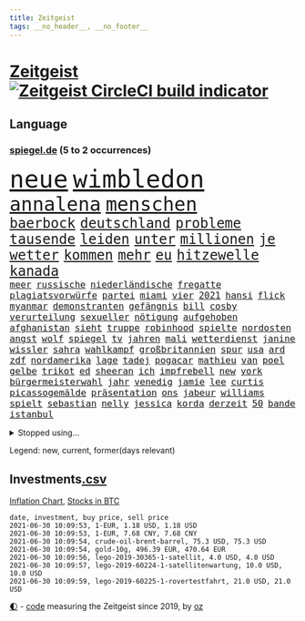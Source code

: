 ```yaml
---
title: Zeitgeist
tags: __no_header__, __no_footer__
---
```


# [Zeitgeist](https://oliz.io/zeitgeist/) [![Zeitgeist CircleCI build indicator](https://circleci.com/gh/ooz/zeitgeist.svg?style=shield)](https://circleci.com/gh/ooz/zeitgeist)

## Language

<h3><a href="https://www.spiegel.de" target="_blank">spiegel.de</a> (5 to 2 occurrences)</h3>
<p style="font-family:monospace">
<span style="font-size:32pt"><a href="news_links.html#neue" class="current">neue</a></span>
<span style="font-size:32pt"><a href="news_links.html#wimbledon" class="current">wimbledon</a></span>
<br>
<span style="font-size:25pt"><a href="news_links.html#annalena" class="current">annalena</a></span>
<span style="font-size:25pt"><a href="news_links.html#menschen" class="current">menschen</a></span>
<br>
<span style="font-size:18pt"><a href="news_links.html#baerbock" class="current">baerbock</a></span>
<span style="font-size:18pt"><a href="news_links.html#deutschland" class="current">deutschland</a></span>
<span style="font-size:18pt"><a href="news_links.html#probleme" class="current">probleme</a></span>
<span style="font-size:18pt"><a href="news_links.html#tausende" class="current">tausende</a></span>
<span style="font-size:18pt"><a href="news_links.html#leiden" class="current">leiden</a></span>
<span style="font-size:18pt"><a href="news_links.html#unter" class="current">unter</a></span>
<span style="font-size:18pt"><a href="news_links.html#millionen" class="current">millionen</a></span>
<span style="font-size:18pt"><a href="news_links.html#je" class="current">je</a></span>
<span style="font-size:18pt"><a href="news_links.html#wetter" class="current">wetter</a></span>
<span style="font-size:18pt"><a href="news_links.html#kommen" class="current">kommen</a></span>
<span style="font-size:18pt"><a href="news_links.html#mehr" class="current">mehr</a></span>
<span style="font-size:18pt"><a href="news_links.html#eu" class="current">eu</a></span>
<span style="font-size:18pt"><a href="news_links.html#hitzewelle" class="current">hitzewelle</a></span>
<span style="font-size:18pt"><a href="news_links.html#kanada" class="current">kanada</a></span>
<br>
<span style="font-size:12pt"><a href="news_links.html#meer" class="current">meer</a></span>
<span style="font-size:12pt"><a href="news_links.html#russische" class="current">russische</a></span>
<span style="font-size:12pt"><a href="news_links.html#niederländische" class="current">niederländische</a></span>
<span style="font-size:12pt"><a href="news_links.html#fregatte" class="current">fregatte</a></span>
<span style="font-size:12pt"><a href="news_links.html#plagiatsvorwürfe" class="current">plagiatsvorwürfe</a></span>
<span style="font-size:12pt"><a href="news_links.html#partei" class="current">partei</a></span>
<span style="font-size:12pt"><a href="news_links.html#miami" class="current">miami</a></span>
<span style="font-size:12pt"><a href="news_links.html#vier" class="current">vier</a></span>
<span style="font-size:12pt"><a href="news_links.html#2021" class="current">2021</a></span>
<span style="font-size:12pt"><a href="news_links.html#hansi" class="current">hansi</a></span>
<span style="font-size:12pt"><a href="news_links.html#flick" class="current">flick</a></span>
<span style="font-size:12pt"><a href="news_links.html#myanmar" class="current">myanmar</a></span>
<span style="font-size:12pt"><a href="news_links.html#demonstranten" class="current">demonstranten</a></span>
<span style="font-size:12pt"><a href="news_links.html#gefängnis" class="current">gefängnis</a></span>
<span style="font-size:12pt"><a href="news_links.html#bill" class="current">bill</a></span>
<span style="font-size:12pt"><a href="news_links.html#cosby" class="new">cosby</a></span>
<span style="font-size:12pt"><a href="news_links.html#verurteilung" class="new">verurteilung</a></span>
<span style="font-size:12pt"><a href="news_links.html#sexueller" class="current">sexueller</a></span>
<span style="font-size:12pt"><a href="news_links.html#nötigung" class="current">nötigung</a></span>
<span style="font-size:12pt"><a href="news_links.html#aufgehoben" class="current">aufgehoben</a></span>
<span style="font-size:12pt"><a href="news_links.html#afghanistan" class="current">afghanistan</a></span>
<span style="font-size:12pt"><a href="news_links.html#sieht" class="current">sieht</a></span>
<span style="font-size:12pt"><a href="news_links.html#truppe" class="current">truppe</a></span>
<span style="font-size:12pt"><a href="news_links.html#robinhood" class="new">robinhood</a></span>
<span style="font-size:12pt"><a href="news_links.html#spielte" class="current">spielte</a></span>
<span style="font-size:12pt"><a href="news_links.html#nordosten" class="current">nordosten</a></span>
<span style="font-size:12pt"><a href="news_links.html#angst" class="current">angst</a></span>
<span style="font-size:12pt"><a href="news_links.html#wolf" class="current">wolf</a></span>
<span style="font-size:12pt"><a href="news_links.html#spiegel" class="current">spiegel</a></span>
<span style="font-size:12pt"><a href="news_links.html#tv" class="current">tv</a></span>
<span style="font-size:12pt"><a href="news_links.html#jahren" class="current">jahren</a></span>
<span style="font-size:12pt"><a href="news_links.html#mali" class="current">mali</a></span>
<span style="font-size:12pt"><a href="news_links.html#wetterdienst" class="current">wetterdienst</a></span>
<span style="font-size:12pt"><a href="news_links.html#janine" class="current">janine</a></span>
<span style="font-size:12pt"><a href="news_links.html#wissler" class="current">wissler</a></span>
<span style="font-size:12pt"><a href="news_links.html#sahra" class="current">sahra</a></span>
<span style="font-size:12pt"><a href="news_links.html#wahlkampf" class="current">wahlkampf</a></span>
<span style="font-size:12pt"><a href="news_links.html#großbritannien" class="current">großbritannien</a></span>
<span style="font-size:12pt"><a href="news_links.html#spur" class="current">spur</a></span>
<span style="font-size:12pt"><a href="news_links.html#usa" class="current">usa</a></span>
<span style="font-size:12pt"><a href="news_links.html#ard" class="current">ard</a></span>
<span style="font-size:12pt"><a href="news_links.html#zdf" class="current">zdf</a></span>
<span style="font-size:12pt"><a href="news_links.html#nordamerika" class="current">nordamerika</a></span>
<span style="font-size:12pt"><a href="news_links.html#lage" class="current">lage</a></span>
<span style="font-size:12pt"><a href="news_links.html#tadej" class="new">tadej</a></span>
<span style="font-size:12pt"><a href="news_links.html#pogacar" class="new">pogacar</a></span>
<span style="font-size:12pt"><a href="news_links.html#mathieu" class="current">mathieu</a></span>
<span style="font-size:12pt"><a href="news_links.html#van" class="current">van</a></span>
<span style="font-size:12pt"><a href="news_links.html#poel" class="current">poel</a></span>
<span style="font-size:12pt"><a href="news_links.html#gelbe" class="current">gelbe</a></span>
<span style="font-size:12pt"><a href="news_links.html#trikot" class="current">trikot</a></span>
<span style="font-size:12pt"><a href="news_links.html#ed" class="new">ed</a></span>
<span style="font-size:12pt"><a href="news_links.html#sheeran" class="new">sheeran</a></span>
<span style="font-size:12pt"><a href="news_links.html#ich" class="current">ich</a></span>
<span style="font-size:12pt"><a href="news_links.html#impfrebell" class="new">impfrebell</a></span>
<span style="font-size:12pt"><a href="news_links.html#new" class="current">new</a></span>
<span style="font-size:12pt"><a href="news_links.html#york" class="current">york</a></span>
<span style="font-size:12pt"><a href="news_links.html#bürgermeisterwahl" class="new">bürgermeisterwahl</a></span>
<span style="font-size:12pt"><a href="news_links.html#jahr" class="current">jahr</a></span>
<span style="font-size:12pt"><a href="news_links.html#venedig" class="new">venedig</a></span>
<span style="font-size:12pt"><a href="news_links.html#jamie" class="current">jamie</a></span>
<span style="font-size:12pt"><a href="news_links.html#lee" class="current">lee</a></span>
<span style="font-size:12pt"><a href="news_links.html#curtis" class="new">curtis</a></span>
<span style="font-size:12pt"><a href="news_links.html#picassogemälde" class="new">picassogemälde</a></span>
<span style="font-size:12pt"><a href="news_links.html#präsentation" class="current">präsentation</a></span>
<span style="font-size:12pt"><a href="news_links.html#ons" class="new">ons</a></span>
<span style="font-size:12pt"><a href="news_links.html#jabeur" class="new">jabeur</a></span>
<span style="font-size:12pt"><a href="news_links.html#williams" class="current">williams</a></span>
<span style="font-size:12pt"><a href="news_links.html#spielt" class="current">spielt</a></span>
<span style="font-size:12pt"><a href="news_links.html#sebastian" class="current">sebastian</a></span>
<span style="font-size:12pt"><a href="news_links.html#nelly" class="new">nelly</a></span>
<span style="font-size:12pt"><a href="news_links.html#jessica" class="current">jessica</a></span>
<span style="font-size:12pt"><a href="news_links.html#korda" class="new">korda</a></span>
<span style="font-size:12pt"><a href="news_links.html#derzeit" class="current">derzeit</a></span>
<span style="font-size:12pt"><a href="news_links.html#50" class="current">50</a></span>
<span style="font-size:12pt"><a href="news_links.html#bande" class="current">bande</a></span>
<span style="font-size:12pt"><a href="news_links.html#istanbul" class="current">istanbul</a></span>
</p>
<details>
<summary>Stopped using...</summary>
<p class="former" style="font-size:12pt">
ankunft(252) italiens(252) brettspiele(251) internationaler(251) protesten(251) spielten(251) werner(251) anscheinend(250) bewerten(250) briefwahl(250) juventus(250) nötig(250) regelbetrieb(250) strafen(250) turin(250) vergeben(250) alarm(249) bundesamt(249) hinspiel(249) vorteil(249) wirkte(249) 93(248) and(248) gerne(248) grünenpolitiker(248) hinaus(248) motto(248) muster(248) unserem(248) zweitligist(248) bemühungen(247) einiges(247) erfolgreicher(247) eskalation(247) osnabrück(247) rief(247) tui(247) verdachts(247) verteilt(247) vielfalt(247) wahrheit(247) 100000(246) benennen(246) beschreibt(246) drosten(246) eintracht(246) entlassung(246) erneuter(246) gereist(246) hsv(246) jan(246) preisen(246) spielzeit(246) untersuchungen(246) wege(246) 16jährige(245) badenwürttembergs(245) beamtin(245) bedrängnis(245) betreiber(245) eishockey(245) freigestellt(245) funktionieren(245) games(245) gekündigt(245) gleichstellung(245) islamischer(245) kandidat(245) kontrollieren(245) liste(245) liverpool(245) marcel(245) niedersächsischen(245) notfalls(245) satelliten(245) terrormiliz(245) tottenham(245) ungewöhnlich(245) vertrauliche(245) verzögert(245) videobotschaft(245) vulkanausbruch(245) akt(244) annehmen(244) arktis(244) asche(244) atlético(244) einwohner(244) ikone(244) klassenerhalt(244) leverkusen(244) möglicher(244) playoffs(244) schwersten(244) warentest(244) öffentlichen(244) überwachung(244) anwältin(243) bundestagsfraktion(243) coronaquarantäne(243) einschränken(243) erziehung(243) fahrrad(243) geklärt(243) gesundheitlichen(243) is(243) komplex(243) meinung(243) schwächen(243) sicherte(243) spdpolitiker(243) toleranz(243) ungewöhnlicher(243) verlief(243) beteiligten(242) bundesligisten(242) coronainfizierte(242) debattiert(242) deutsch(242) einzig(242) gaga(242) getrennt(242) härter(242) jung(242) jüngeren(242) kostenlose(242) lunge(242) match(242) offenbaren(242) on(242) russell(242) senat(242) verschärfung(242) verteidigungsministerin(242) widerspruch(242) wohngebiet(242) wuppertal(242) angesteckt(241) arbeiteten(241) botschaften(241) dahin(241) erschweren(241) grande(241) hinrichtung(241) jüngste(241) käufer(241) leer(241) schlechtesten(241) simon(241) stich(241) verstärken(241) warschau(241) weltkrieg(241) zurückgetreten(241) aussichten(240) endete(240) entscheidende(240) gehören(240) gerufen(240) geschäften(240) günstiger(240) islam(240) länderchefs(240) schmidt(240) seltenen(240) spieltag(240) studierenden(240) tief(240) unterlag(240) verwirrung(240) vorsitz(240) worum(240) anhörung(239) herdenimmunität(239) positioniert(239) sc(239) sprecherin(239) verfolgung(239) vergleicht(239) vermeiden(239) vorab(239) vorgesehen(239) woher(239) arizona(238) bedrohte(238) bundesligavorschau(238) ersetzen(238) fanexperten(238) gefährlicher(238) geprüft(238) infizieren(238) jahresbeginn(238) kaputt(238) leicester(238) noten(238) oberlandesgericht(238) parteifreunde(238) rekordhoch(238) rom(238) tippen(238) usjustizministerium(238) wichtiges(238) wichtigster(238) wohnhaus(238) zugegeben(238) überwacht(238) 31(237) ausschließen(237) deutschlandweit(237) körperverletzung(237) leiten(237) lösungen(237) nawalnys(237) ostukraine(237) träumen(237) unterzahl(237) verfolgt(237) verpflichtung(237) verzweiflung(237) voraus(237) auswirken(236) denkbar(236) entsetzt(236) gesetzentwurf(236) gestohlener(236) kranke(236) phil(236) roten(236) tauchen(236) vermutet(236) weißes(236) angeklagten(235) eliten(235) erleidet(235) gebiet(235) gemein(235) gründung(235) historische(235) leipzigs(235) mahmoud(235) physik(235) raketen(235) sportlerinnen(235) symptome(235) thiem(235) universität(235) bewaffneter(234) blick(234) errichten(234) schlappe(234) stadtteil(234) attentäter(233) befreien(233) bruch(233) erkrankt(233) gewinner(233) honda(233) regierungspartei(233) salzburg(233) schloss(233) schnellste(233) umstrittenem(233) vermeintlichen(233) zahlte(233) älteren(233) 17000(232) berüchtigten(232) braunschweig(232) erschöpft(232) geländewagen(232) manipulierte(232) nordrheinwestfälischen(232) spanischer(232) unzählige(232) 3(231) 55(231) auswanderin(231) ehe(231) einzigen(231) erreichte(231) gesundheitsämter(231) platzen(231) skepsis(231) staatsbürgerschaft(231) übersteigt(231) band(230) beitragen(230) diebstahl(230) reagierten(230) segen(230) song(230) tiger(230) versuche(230) floyd(229) kassen(229) model(229) professor(229) tiefen(229) beschränken(228) beteiligung(228) dir(228) geltenden(228) jürgen(228) kontaktbeschränkungen(228) loch(228) rechtzeitig(228) verständigt(228) absehbar(227) ausgangssperren(227) pfund(227) schwerem(227) verzeihung(227) 82(226) defensive(226) dfbpokal(226) konsum(226) verbündeten(226) virtuellen(226) wirtz(226) außerhalb(225) bisherigen(225) zugelassenen(225) boateng(224) bundesgesundheitsminister(224) erkrankten(224) heidi(224) jérôme(224) komplikationen(224) bob(223) gekämpft(223) händler(223) legende(223) marsch(223) profite(223) schneider(223) sechzigerjahren(223) sicheren(223) verzweifelten(223) landete(222) träume(222) anlauf(221) auktion(221) bernhard(221) brandstiftung(221) gegnern(221) reduzieren(221) richard(221) schriftsteller(221) versagen(221) vorne(221) behalten(220) bett(220) fassade(220) fehlern(220) motive(220) namhafte(220) ungleich(220) euparlamentarier(219) französischer(219) greuther(219) königsklasse(219) losgehen(219) menschliche(219) protestierten(219) spitzenreiter(219) tansania(219) these(219) verträge(219) wohnort(219) 40000(218) begangen(218) drängte(218) erkranken(218) fortschritte(218) hbo(218) heutigen(218) korruptionsvorwürfen(218) polizistin(218) rentner(218) telefon(218) verfassungsgericht(218) wiederentdeckt(218) ähnliche(218) arminia(217) división(217) flüchtling(217) prescht(217) primera(217) prägt(217) anstiftung(216) bezeichnete(216) einschränkung(216) haag(216) stützt(216) vertagt(216) überfahren(216) freiwilligen(215) trotzen(215) zehnten(215) feuert(214) gegenzug(214) kindheit(214) reinen(214) 12000(213) 140(213) angehen(213) anschlags(213) intensivstation(213) km/h(213) millionär(213) ägyptischen(213) coronaauflagen(212) jacob(212) klimaziele(212) riesiges(212) boni(211) demo(211) omar(211) tinder(211) verankern(211) vollem(211) wohnmobile(211) boykottieren(210) haustür(210) kandidatur(210) klees(210) niederländischen(210) paartherapeutin(210) sportler(210) fehlender(209) festhalten(209) karten(209) notbremse(209) verständnis(209) ministerien(208) ariana(207) bangen(207) demos(207) op(206) plädoyer(206) tuchel(206) usdemokraten(206) übereinstimmenden(206) explodierte(205) emotionaler(204) günther(204) wachsende(204) beendete(203) beschuldigte(203) turnen(203) begehrten(202) enormen(202) erprobt(202) holstein(202) krawall(202) sofortige(202) gespart(201) virusvariante(201) gegenmaßnahmen(200) gläubige(200) jason(200) laufbahn(200) tiefpunkt(200) bewaffneten(199) 1991(198) reifen(198) reisekonzern(198) bundestagswahlkampf(197) cduministerpräsident(197) königreich(197) rodrigo(197) covidpatienten(196) religiöse(196) schulbetrieb(196) einkaufen(195) geist(195) prägte(195) tragische(195) dylan(194) konzert(194) nebenwirkungen(193) rakete(193) bbc(192) ungleichheit(192) ökostrom(191) dämpft(190) existenz(190) porto(190) schnelltest(190) schweine(190) service(190) woods(190) olympiasiegerin(189) rücksicht(189) suv(189) empfinden(188) eurovision(188) csupolitiker(187) dobrindt(187) durchsuchen(187) geführte(187) klausel(187) bundespräsidenten(186) vergleichsweise(186) derzeitigen(185) einsame(185) riesigen(185) contest(184) psychischen(184) 85(183) faire(183) ländlichen(183) torhüterin(183) beschimpfte(182) discounter(182) fotografieren(182) rolf(182) würdigung(182) elfte(180) wmtitel(180) einfache(178) erzieher(178) beharrt(177) dilemma(177) hinterbliebene(177) querdenkern(177) eintraf(176) geheime(176) verdachtsfall(176) zutage(176) formen(175) elliot(174) entfernen(174) nachkommen(174) page(174) protestierende(174) 34jährige(173) einreiseregeln(173) interviews(173) prominenter(173) ladenschließungen(172) chrupalla(171) clever(171) befunden(170) saale(170) aufstehen(169) ausweg(169) rächen(169) topform(169) beigetragen(168) hackern(168) klum(168) kolleginnen(168) angedeutet(167) brauchten(167) stromausfall(167) befreiungsschlag(166) oligarch(164) auslieferung(163) merklich(163) herrschaft(162) marokko(162) moralische(162) 450(160) kursiert(160) schnelles(160) heidelberg(159) instituts(159) lava(159) prominenten(159) vulkane(159) quiz(158) charaktere(157) ema(157) motivation(157) bauarbeiten(156) curtius(156) fischern(156) toll(156) kantersieg(155) pandemielage(155) desaströse(154) schulkindern(154) bellevue(153) coronamutation(153) coronavariante(153) norditalien(153) perspektive(153) coronavakzinen(152) hoffnungsvoll(152) commerzbank(150) irgendwie(150) konzerten(150) israelin(149) verspielen(149) vorjahresvergleich(149) anreiz(148) flieger(148) israelis(148) zurückgehalten(148) mallorca(147) wolfsburgs(147) erbeuten(145) gejagt(145) mau(145) glücklicher(144) gefährlichsten(143) aufgebot(142) nachrichtenagentur(142) stürmten(142) ausbeutung(141) deine(141) perseverance(141) rock'n'roll(141) tamtam(141) eingehen(140) grenzregion(140) blaulicht(139) 105(138) absolvieren(137) drangen(136) hergestellt(136) medizinischen(136) scheideweg(136) wiedervereinigung(136) earth(135) zurückzudrängen(135) franken(134) geltende(134) pfingsten(134) polizeiautos(134) championship(133) triumphierte(133) branson(132) importe(132) ungerechtigkeit(132) schrumpfte(131) westliche(131) winslet(131) jenen(130) pablo(130) verschollen(130) anreize(129) auftraggeber(129) bereut(129) leverkusens(128) schwachstelle(128) umarmung(128) 18jähriger(127) entsprechenden(127) klappen(127) verleumdung(127) albert(126) blutige(126) afrikanische(125) insider(124) umbauten(124) heutige(123) radsportler(123) unwahrscheinlich(122) impfgipfel(121) meistern(121) al(120) lenkt(120) dubiose(119) schatz(119) coronaimpfgipfel(118) verstört(118) anweisungen(117) rechtmäßig(117) lahmgelegt(115) schleppt(115) trinkt(115) verendet(115) kandidiert(114) hintern(113) teuersten(113) argumentiert(112) grafiken(112) manifest(112) übergangsregierung(112) mordversuch(111) verleiht(111) missbrauchsfällen(110) schaulustige(110) vertreibt(110) bemerkung(109) gefährt(109) gerichtliche(109) überzeugung(109) bekennen(108) beunruhigt(108) jendrik(108) konkreter(108) schmeißt(108) unomenschenrechtsrat(108) skandale(107) esc(106) gendergerechte(106) notwehr(106) regierungsfraktionen(106) inszenierte(105) junta(105) museen(105) umlaufbahn(105) ähneln(105) palästinensern(104) nationalgalerie(103) zwangspause(103) marktmacht(102) merkwürdig(102) mietpreise(102) rein(102) hate(101) nld(101) sternchen(101) coronalockdowns(100) großbrand(100) partnerschaften(100) islamist(99) ussänger(99) vertragsauflösung(99) zweitgrößte(99) futter(98) grundrechte(98) lebenszeit(98) wiedereröffnung(98) auswirkt(97) bischof(97) epic(97) syriens(97) zustimmt(97) adm(96) stamm(96) parteikollege(95) pub(95) schiedsrichterinnen(95) verruf(95) briefbomben(94) entführung(94) hipp(94) latifa(94) verletzter(94) zurückholen(94) alassad(93) baschar(93) finanzierten(93) journalistische(93) missbrauchsvorwürfen(93) roma(93) sinti(93) oberverwaltungsgericht(92) usgeheimdienste(92) abgaben(91) dessau(91) elternhauses(91) lebenszeichen(91) unternimmt(91) wildnis(91) bauer(90) drogenhandel(90) flicks(90) freiheitsrechte(90) handyspiel(90) rosa(90) sammlern(90) ebnen(89) ordnungsgemäß(89) sonnigen(89) zeugenstand(89) eingeschlagen(88) emirstochter(88) anzeigt(87) don't(87) drogengangs(87) erzwungene(87) feel(87) hochklassig(87) orchester(87) schulkind(87) verhältnissen(87) wilderer(87) eisen(86) unterschätzen(86) gratulierte(85) militärregime(85) philosophin(85) warnstreiks(85) aufzuheben(84) blutiger(84) dfbpokalfinale(84) dreißig(84) kulturveranstaltungen(84) lucaapp(84) ärmsten(84) ölkonzern(84) baldigen(83) bälle(83) kündigungen(83) provisionen(83) regimekritiker(83) bender(82) dianainterview(82) erfreulich(82) wieviel(82) abstiegskandidaten(81) abwehren(81) küken(81) rinder(81) seinetwegen(81) teilnehmenden(81) wagenknechtlager(81) athen(80) binneni(80) disqualifikation(80) farce(80) krönen(80) palästina(80) rechtsanwältin(80) senders(80) testament(80) wettstreit(80) geschäftsgebaren(79) wmzweite(79) 1939(78) 50jährigen(78) coronaimpftermine(78) entlohnung(78) impfpässe(78) lästig(78) olympiaqualifikation(78) verewigt(78) wada(78) zugspitze(78) übernachten(78) einsehbar(77) erschlichen(77) kleckern(77) klotzen(77) minderheiten(77) ndr(77) nft(77) rachsucht(77) stattfand(77) tageszeit(77) todestag(77) feiertag(76) reservieren(76) bewirbt(75) getöteten(75) sanft(75) spielabsage(75) strippenzieher(75) verbotenen(75) wilderei(75) bescheidenheit(74) mini(74) musikalische(74) nftauktion(74) prostituierte(74) berlinbrandenburg(73) duma(73) gitta(73) minenfeld(73) prinzipien(73) söldner(73) wagnergruppe(73) altersgruppen(72) anzutreten(72) coronaprotest(71) erleichterungen(71) erzbistums(71) heße(71) konjunkturerwartungen(71) meeresboden(71) abzufedern(70) aufenthaltsort(70) gerd(70) mexikos(70) thrombosen(70) coronatestergebnisse(69) fahrlässiger(69) steuerzahler(69) bundestrainers(68) entpuppte(68) saisonfinale(68) stolzen(68) bosch(67) solarwinds(67) vorabend(67) ausziehen(66) gastgewerbe(66) gesetzlich(66) unweit(66) weltberühmten(66) bieber(65) exsenator(65) franzjosef(65) overbeck(65) abfluss(64) buhlen(64) asyl(63) kontraproduktiv(63) negativer(63) café(62) lasch(62) lavastrom(62) vehement(62) feuerzeug(61) äthiopische(61) european(60) gerücht(60) hilfreich(60) tägliche(60) walking(60) zunehmen(60) bts(59) exklusives(59) nachfahren(59) forciert(58) frühsommer(58) garcia(58) megadeal(58) tvnow(58) videospielen(58) betriebsrat(57) floyds(57) forscht(57) kartellwächter(57) mitgliederzahlen(57) protestwelle(57) verkleidete(57) werners(57) boat(56) fühle(56) gutgehen(56) satellitenbilder(56) 1200(55) hopp(55) krimineller(55) dmx(54) entmachtete(54) irina(54) vergebene(54) querdenken(53) samoa(53) softwarefirma(53) steinzeit(53) teufelskreis(53) überraschungssieger(53) badischen(52) doktortitel(52) gespendete(52) kooperativ(52) leck(52) personengruppe(52) seltsamen(52) siegerin(52) spitzenduo(52) tuberkulose(52) waldimir(52) dave(51) fügen(51) secret(51) umfragetief(51) zwölfjährigen(51) dokumentarfilmer(50) kühl(50) versanken(50) vertriebenen(50) ausgesperrt(49) bundeskanzlers(49) leiteten(49) länderspiel(49) realitytvstar(49) tino(49) zwangsläufig(49) schlucken(48) abdullah(47) bundesnotbremse(47) dead(47) impfling(47) kanzlerkandidatenkür(47) mine(47) schwankt(47) techniken(47) terrorist(47) campern(46) fluch(46) beckham(45) dokuserie(45) gezielte(45) kampfjet(45) realityshow(45) schlepper(45) zufriedener(45) koloniale(44) marc(44) rechnung(44) bassist(43) einschreiten(43) rohani(43) schossen(43) iwstudie(42) pekingkritiker(42) stetig(42) augsburgs(41) ausstrahlen(41) ernsthaft(41) fernsehsender(41) kortison(41) wahlkampfauftritt(41) ökosysteme(41) birmingham(39) militärisch(39) transfer(39) trost(39) waffengesetz(39) albanien(38) planlos(38) rauchfrei(38) umzusetzen(38) arne(37) b1617(37) gavin(37) ukrainekrise(37) universum(37) usabzug(37) angeführt(36) ballerina(36) fotofinish(36) geheiß(36) machtoptionen(36) nahegelegt(36) nördlich(36) vorentscheidung(36) bestimmungen(35) bottas(35) fehlerfrei(35) optimal(35) prügelt(35) bedeute(34) hintermänner(34) legale(34) munitionslager(34) schmerzhaft(34) valtteri(34) chelseas(33) close(32) erfolgsfall(32) erschütterten(32) glenn(32) schauspielers(32) gen(31) katalysator(31) modeketten(31) monte(31) ablöse(30) einträge(30) hansa(30) hungersnot(30) klimagesetz(30) meisterfeier(30) cotrainer(29) gerechtfertigt(29) grünes(29) ifogeschäftsklimaindex(29) klischee(29) landwirt(29) regierungskoalition(29) supermond(29) vollmond(29) wirtschaftsvertreter(29) berechnungen(28) dazn(28) dehm(28) diether(28) genesen(28) implodiert(28) kaliforniens(28) opernsängerin(28) schwules(28) zügig(28) 1953(27) familienalbum(27) generationengerechtigkeit(27) luftschiffen(27) rekonstruktion(27) ungefähr(27) 1987(26) ehrgeiz(26) kinderimpfungen(26) lieferverzögerungen(26) norman(26) spdchefin(26) übten(26) durchsuchung(25) gentechnikverfahren(25) krankenkasse(25) leni(25) mehrfachen(25) nachhilfe(25) reyes(25) schmuggel(25) südkoreas(25) vorsitzender(25) championsleaguefinale(24) entfacht(24) markenrechte(24) ostberlin(24) regionalverbände(24) usvorbild(24) versanden(24) einfallen(23) folgten(23) fähre(23) geschlechtergerechte(23) hamiltons(23) itexperte(23) manipulation(23) schwarzenegger(23) wünschte(23) youtubekanal(23) child(22) ferkel(22) tatwaffe(22) beton(21) formulare(21) vereinbarkeit(21) bond(20) d'italia(20) giro(20) plastik(20) schwangerschaftsabbrüchen(20) schwerste(20) verwandt(20) asphalt(19) assad(19) doppelter(19) kulturministerin(19) cyberangriff(18) emanuel(18) giftspritze(18) maurice(18) sally(18) stadtschloss(18) relegation(17) bundesfamilienministerin(16) eingebüßt(16) lesbische(16) nahost(16) westbrook(16) altbundespräsident(15) buchmann(15) jetzigen(15) kitsch(15) militanten(15) packt(15) popcorn(15) erklimmen(14) feuerpause(14) großeltern(14) kulturtipps(14) vorurteilen(14) zugeschlagen(14) 110000(13) 2040(13) ahmadinejad(13) krisenregion(13) luna(13) verbrechens(13) championsleaguetitel(12) knobloch(12) luftschlägen(12) meisterkampf(12) schlauch(12) vermitteln(12) widersetzen(12) abgeschossen(11) bergetappe(11) ceuta(11) fahndung(11) ferrari(11) geschwiegen(11) impfgegner(11) klose(11) miroslav(11)
</p>
</details>
<p>Legend: <span class="new">new</span>, <span class="current">current</span>, <span class="former">former(days relevant)</span></p>

## Investments[.csv](investments.csv)

[Inflation Chart](https://inflationchart.com),
[Stocks in BTC](https://stonksinbtc.xyz/)

```
date, investment, buy price, sell price
2021-06-30 10:09:53, 1-EUR, 1.18 USD, 1.18 USD
2021-06-30 10:09:53, 1-EUR, 7.68 CNY, 7.68 CNY
2021-06-30 10:09:54, crude-oil-brent-barrel, 75.3 USD, 75.3 USD
2021-06-30 10:09:54, gold-10g, 496.39 EUR, 470.64 EUR
2021-06-30 10:09:56, lego-2019-30365-1-satellit, 4.0 USD, 4.0 USD
2021-06-30 10:09:57, lego-2019-60224-1-satellitenwartung, 10.0 USD, 10.0 USD
2021-06-30 10:09:59, lego-2019-60225-1-rovertestfahrt, 21.0 USD, 21.0 USD
```

<footer>
<a href="javascript:toggleTheme()" class="nav">🌓</a>
- <a href="https://github.com/ooz/zeitgeist">code</a> measuring the Zeitgeist since 2019, by <a href="https://oliz.io">oz</a>
</footer>
